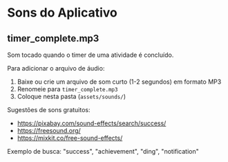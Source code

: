 # Sons do Aplicativo

## timer_complete.mp3
Som tocado quando o timer de uma atividade é concluído.

Para adicionar o arquivo de áudio:
1. Baixe ou crie um arquivo de som curto (1-2 segundos) em formato MP3
2. Renomeie para `timer_complete.mp3`
3. Coloque nesta pasta (`assets/sounds/`)

Sugestões de sons gratuitos:
- https://pixabay.com/sound-effects/search/success/
- https://freesound.org/
- https://mixkit.co/free-sound-effects/

Exemplo de busca: "success", "achievement", "ding", "notification"
